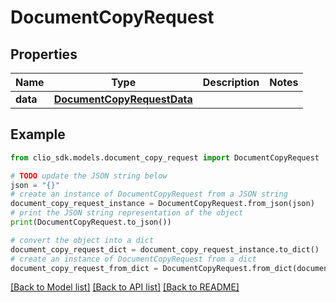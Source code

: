 # DocumentCopyRequest


## Properties

Name | Type | Description | Notes
------------ | ------------- | ------------- | -------------
**data** | [**DocumentCopyRequestData**](DocumentCopyRequestData.md) |  | 

## Example

```python
from clio_sdk.models.document_copy_request import DocumentCopyRequest

# TODO update the JSON string below
json = "{}"
# create an instance of DocumentCopyRequest from a JSON string
document_copy_request_instance = DocumentCopyRequest.from_json(json)
# print the JSON string representation of the object
print(DocumentCopyRequest.to_json())

# convert the object into a dict
document_copy_request_dict = document_copy_request_instance.to_dict()
# create an instance of DocumentCopyRequest from a dict
document_copy_request_from_dict = DocumentCopyRequest.from_dict(document_copy_request_dict)
```
[[Back to Model list]](../README.md#documentation-for-models) [[Back to API list]](../README.md#documentation-for-api-endpoints) [[Back to README]](../README.md)



